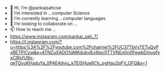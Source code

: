 - 👋 Hi, I’m @pankajsahcse
- 👀 I’m interested in ...computer Science 
- 🌱 I’m currently learning ...computer languages 
- 💞️ I’m looking to collaborate on ...
- 📫 How to reach me ...
- https://www.instagram.com/pankaj_sah_7/
- https://l.instagram.com/?u=https%3A%2F%2Fyoutube.com%2Fchannel%2FUC37TbVxTETuQvPxBETPlCzw&e=ATNZuXADO1qMKdubv8J4Ipc0TTVNEq0n0FewbDmugfyxClRxfU9x-qeTQyuKHaduYa_0PAE4dvju_k7EISHue6Ch_pgHau2qFV_OFQ&s=1

<!---
pankajsahcse/pankajsahcse is a ✨ special ✨ repository because its `README.md` (this file) appears on your GitHub profile.
You can click the Preview link to take a look at your changes.
--->
